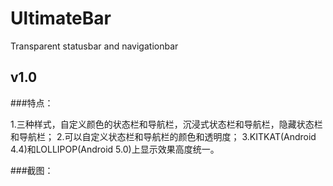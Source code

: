 # UltimateBar
Transparent statusbar and navigationbar

## v1.0

###特点：

1.三种样式，自定义颜色的状态栏和导航栏，沉浸式状态栏和导航栏，隐藏状态栏和导航栏；
2.可以自定义状态栏和导航栏的颜色和透明度；
3.KITKAT(Android 4.4)和LOLLIPOP(Android 5.0)上显示效果高度统一。

###截图：



